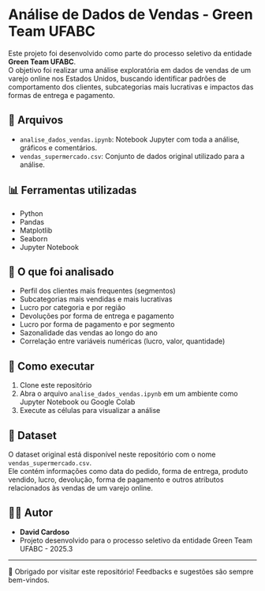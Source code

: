 # Análise de Dados de Vendas - Green Team UFABC

Este projeto foi desenvolvido como parte do processo seletivo da entidade **Green Team UFABC**.  
O objetivo foi realizar uma análise exploratória em dados de vendas de um varejo online nos Estados Unidos, buscando identificar padrões de comportamento dos clientes, subcategorias mais lucrativas e impactos das formas de entrega e pagamento.

## 📁 Arquivos

- `analise_dados_vendas.ipynb`: Notebook Jupyter com toda a análise, gráficos e comentários.
- `vendas_supermercado.csv`: Conjunto de dados original utilizado para a análise.

## 📊 Ferramentas utilizadas

- Python
- Pandas
- Matplotlib
- Seaborn
- Jupyter Notebook

## 🧠 O que foi analisado

- Perfil dos clientes mais frequentes (segmentos)
- Subcategorias mais vendidas e mais lucrativas
- Lucro por categoria e por região
- Devoluções por forma de entrega e pagamento
- Lucro por forma de pagamento e por segmento
- Sazonalidade das vendas ao longo do ano
- Correlação entre variáveis numéricas (lucro, valor, quantidade)

## 📝 Como executar

1. Clone este repositório
2. Abra o arquivo `analise_dados_vendas.ipynb` em um ambiente como Jupyter Notebook ou Google Colab
3. Execute as células para visualizar a análise

## 📌 Dataset

O dataset original está disponível neste repositório com o nome `vendas_supermercado.csv`.  
Ele contém informações como data do pedido, forma de entrega, produto vendido, lucro, devolução, forma de pagamento e outros atributos relacionados às vendas de um varejo online.

## 👨‍💻 Autor

- **David Cardoso**
- Projeto desenvolvido para o processo seletivo da entidade Green Team UFABC - 2025.3

---

💚 Obrigado por visitar este repositório! Feedbacks e sugestões são sempre bem-vindos.
